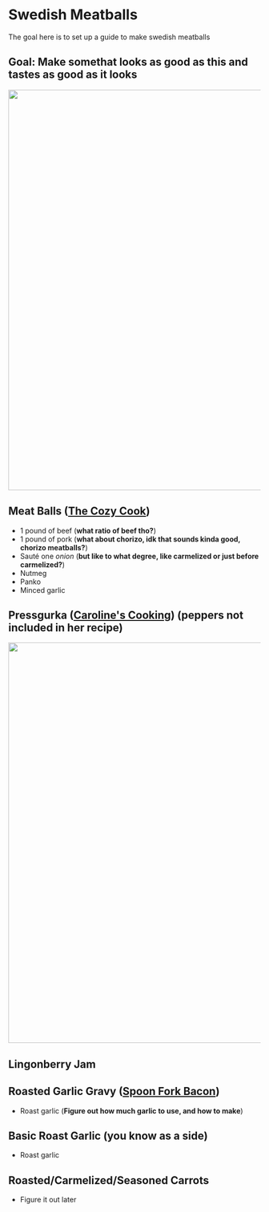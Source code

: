 # Swedish Meatballs

The goal here is to set up a guide to make swedish meatballs 

## Goal: Make somethat looks as good as this and tastes as good as it looks

<img src="https://pinchofyum.com/wp-content/uploads/Swedish-Meatballs-Square-1.jpg" width="800">

## Meat Balls ([The Cozy Cook](https://thecozycook.com/swedish-meatball-recipe/))

- 1 pound of beef (**what ratio of beef tho?**)
- 1 pound of pork (**what about chorizo, idk that sounds kinda good, chorizo meatballs?**)
- Sauté one *onion* (**but like to what degree, like carmelized or just before carmelized?**)
- Nutmeg
- Panko
- Minced garlic

## Pressgurka ([Caroline's Cooking](https://www.carolinescooking.com/pressgurka-swedish-pressed-cucumber/)) (peppers not included in her recipe)
<img src="https://images.recept.se/images/recipes/pressgurka-med-chili-och-vitlok_21348.jpg?fit=crop&crop=focalpoint&auto=format&fp-x=0.5&fp-y=0.5&fp-z=1.0&w=800&h=570&auto=format" width="800">

## Lingonberry Jam

## Roasted Garlic Gravy ([Spoon Fork Bacon](https://www.spoonforkbacon.com/roasted-garlic-gravy-recipe/))

- Roast garlic (**Figure out how much garlic to use, and how to make**)

## Basic Roast Garlic (you know as a side)
- Roast garlic

## Roasted/Carmelized/Seasoned Carrots
- Figure it out later

